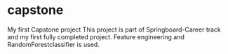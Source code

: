# capstone
My first Capstone project
This project is part of Springboard-Career track and my first fully completed project. Feature engineering and RandomForestclassifier is used.
